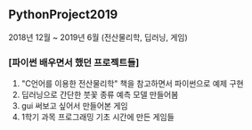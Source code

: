 ## PythonProject2019
2018년 12월 ~ 2019년 6월 (전산물리학, 딥러닝, 게임)

### [파이썬 배우면서 했던 프로젝트들]
1. "C언어를 이용한 전산물리학" 책을 참고하면서 파이썬으로 예제 구현
2. 딥러닝으로 간단한 붓꽃 종류 예측 모델 만들어봄
3. gui 써보고 싶어서 만들어본 게임
4. 1학기 과목 프로그래밍 기초 시간에 만든 게임들
